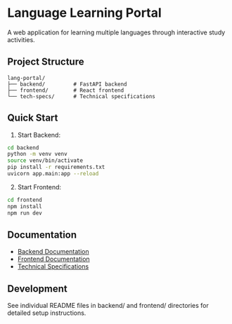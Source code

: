 # Language Learning Portal

A web application for learning multiple languages through interactive study activities.

## Project Structure

```
lang-portal/
├── backend/         # FastAPI backend
├── frontend/        # React frontend
└── tech-specs/      # Technical specifications
```

## Quick Start

1. Start Backend:
```bash
cd backend
python -m venv venv
source venv/bin/activate
pip install -r requirements.txt
uvicorn app.main:app --reload
```

2. Start Frontend:
```bash
cd frontend
npm install
npm run dev
```

## Documentation

- [Backend Documentation](backend/README.md)
- [Frontend Documentation](frontend/README.md)
- [Technical Specifications](tech-specs/)

## Development

See individual README files in backend/ and frontend/ directories for detailed setup instructions.
